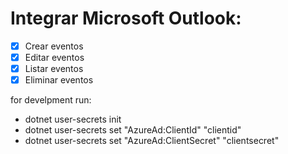 ﻿# Integrar Microsoft Outlook:
- [x] Crear eventos
- [x] Editar eventos
- [x] Listar eventos
- [x] Eliminar eventos

for develpment run:
- dotnet user-secrets init
- dotnet user-secrets set "AzureAd:ClientId" "clientid"
- dotnet user-secrets set "AzureAd:ClientSecret" "clientsecret"